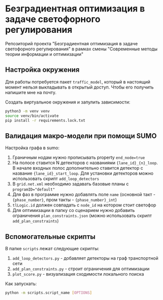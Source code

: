 # Безградиентная оптимизация в задаче светофорного регулирования

Репозиторий проекта "Безградиентная оптимизация в задаче светофорного регулирования" в рамках смены "Современные методы теории информации и оптимизации"

## Настройка окружения

Для работы потребуется пакет `traffic_model`, который в настоящий момент нельзя выкладывать в открытый доступ.
Чтобы его получить напишите мне на почту.

Создать виртуальное окружения и запулить зависимости:
```sh
python3 -m venv venv
source venv/bin/activate
pip install -r requirements.lock.txt
```

## Валидация макро-модели при помощи SUMO

Настройка графа в sumo:
1. Граничным нодам нужно прописывать property `end_node=true`
2. На полосе ставится N детекторов с названиями `{lane_id}_{n}_loop`. В начале входных полос дополнительно ставится детектор с название `{lane_id}_start_loop`. Для установки детекторов можно использовать скрипт `add_loop_detectors`
3. В `grid.net.xml` необходимо задавать базовые планы с `programID="default"`
3. Для фаз в программе нужно добавлять поле `name` (основной такт - `{phase_number}`, пром такты - `{phase_number}_int`)
4. `tlLogic.id` должен совпадать с `node_id` на котором стоит светофор
5. Для оптимизации в папку со сценарием нужно добавить ограничения `plan_constraints.json` (можно использовать скрипт `add_plan_constraints`)

## Вспомогательные скрипты

В папке `scripts` лежат следующие скрипты:
1. `add_loop_detectors.py` - добавляет детекторы на граф транспортной сети
2. `add_plan_constraints.py` - строит ограничения для оптимизации
3. `plot_score.py` - визуализация сходимости локального поиска

Как запускать:
```sh
python -m scripts.script_name [OPTIONS]
```
